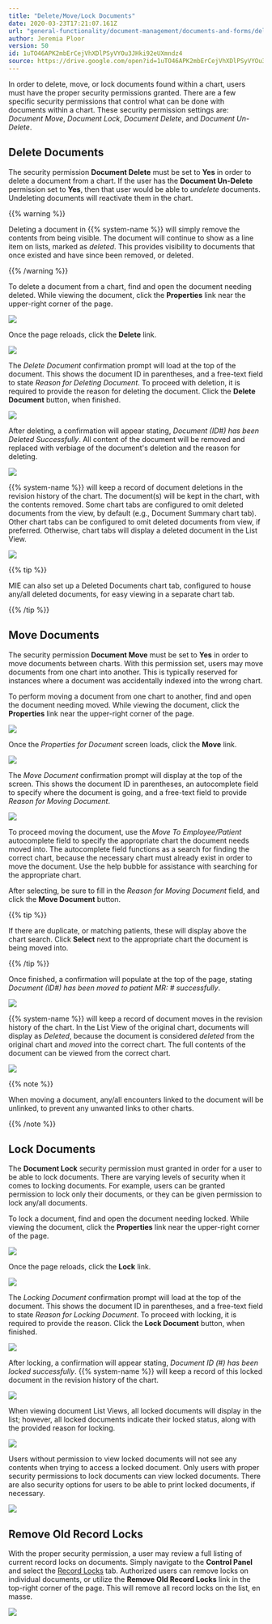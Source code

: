 ```yaml
---
title: "Delete/Move/Lock Documents"
date: 2020-03-23T17:21:07.161Z
url: "general-functionality/document-management/documents-and-forms/delete-move-lock-documents.html"
author: Jeremia Ploor
version: 50
id: 1uTO46APK2mbErCejVhXDlPSyVYOu3JHki92eUXmndz4
source: https://drive.google.com/open?id=1uTO46APK2mbErCejVhXDlPSyVYOu3JHki92eUXmndz4
---
```

In order to delete, move, or lock documents found within a chart, users must have the proper security permissions granted. There are a few specific security permissions that control what can be done with documents within a chart. These security permission settings are: *Document Move*, *Document Lock*, *Document Delete*, and *Document Un-Delete*.

## Delete Documents

The security permission **Document Delete** must be set to **Yes** in order to delete a document from a chart. If the user has the **Document Un-Delete** permission set to **Yes**, then that user would be able to *undelete* documents. Undeleting documents will reactivate them in the chart.

{{% warning %}}

Deleting a document in {{% system-name %}} will simply remove the contents from being visible. The document will continue to show as a line item on lists, marked as *deleted*. This provides visibility to documents that once existed and have since been removed, or deleted.

{{% /warning %}}


To delete a document from a chart, find and open the document needing deleted. While viewing the document, click the **Properties** link near the upper-right corner of the page.

![](../../../external_files/ea501de3369997860b3d9bd46686721d.png)

Once the page reloads, click the **Delete** link.

![](../../../external_files/b7afd773350d2dbd4858e9f220711d66.png)

The *Delete Document* confirmation prompt will load at the top of the document. This shows the document ID in parentheses, and a free-text field to state *Reason for Deleting Document*. To proceed with deletion, it is required to provide the reason for deleting the document. Click the **Delete Document** button, when finished.

![](../../../external_files/c7e23cc7cfcc7b1270d4cdea083f2acc.png)

After deleting, a confirmation will appear stating, *Document (ID#) has been Deleted Successfully*. All content of the document will be removed and replaced with verbiage of the document's deletion and the reason for deleting.

![](../../../external_files/aab52d65788a1e4dbcb13d249b5ab478.png)

{{% system-name %}} will keep a record of document deletions in the revision history of the chart. The document(s) will be kept in the chart, with the contents removed. Some chart tabs are configured to omit deleted documents from the view, by default (e.g., Document Summary chart tab). Other chart tabs can be configured to omit deleted documents from view, if preferred. Otherwise, chart tabs will display a deleted document in the List View.

![](../../../external_files/7dc1b051c2e7e7557bd9d477a45e3efb.png)

{{% tip %}}

MIE can also set up a Deleted Documents chart tab, configured to house any/all deleted documents, for easy viewing in a separate chart tab.

{{% /tip %}}


## Move Documents

The security permission **Document Move** must be set to **Yes** in order to move documents between charts. With this permission set, users may move documents from one chart into another. This is typically reserved for instances where a document was accidentally indexed into the wrong chart.

To perform moving a document from one chart to another, find and open the document needing moved. While viewing the document, click the **Properties** link near the upper-right corner of the page.

![](../../../external_files/0eff0a166210a524732a5c1272e83707.png)

Once the *Properties for Document* screen loads, click the **Move** link.

![](../../../external_files/f224cf0247eb50ff454a0b32c4f1b222.png)

The *Move Document* confirmation prompt will display at the top of the screen. This shows the document ID in parentheses, an autocomplete field to specify where the document is going, and a free-text field to provide *Reason for Moving Document*.

![](../../../external_files/aa46deb9231963b3cc1d2b806e5befad.png)

To proceed moving the document, use the *Move To Employee/Patient* autocomplete field to specify the appropriate chart the document needs moved into. The autocomplete field functions as a search for finding the correct chart, because the necessary chart must already exist in order to move the document. Use the help bubble for assistance with searching for the appropriate chart.

After selecting, be sure to fill in the *Reason for Moving Document* field, and click the **Move Document** button.

{{% tip %}}

If there are duplicate, or matching patients, these will display above the chart search. Click **Select** next to the appropriate chart the document is being moved into.

{{% /tip %}}


Once finished, a confirmation will populate at the top of the page, stating *Document (ID#) has been moved to patient MR: # successfully*.

![](../../../external_files/5cb74f716e9161f76f998371287cecee.png)

{{% system-name %}} will keep a record of document moves in the revision history of the chart. In the List View of the original chart, documents will display as *Deleted*, because the document is considered *deleted* from the original chart and *moved* into the correct chart. The full contents of the document can be viewed from the correct chart.

![](../../../external_files/995f98fdeff9f135c8764bee14895efb.png)

{{% note %}}

When moving a document, any/all encounters linked to the document will be unlinked, to prevent any unwanted links to other charts.

{{% /note %}}


## Lock Documents

The **Document Lock** security permission must granted in order for a user to be able to lock documents. There are varying levels of security when it comes to locking documents. For example, users can be granted permission to lock only their documents, or they can be given permission to lock any/all documents.

To lock a document, find and open the document needing locked. While viewing the document, click the **Properties** link near the upper-right corner of the page.

![](../../../external_files/0eff0a166210a524732a5c1272e83707.png)

Once the page reloads, click the **Lock** link.

![](../../../external_files/0901c32d07bdb048d14921db0adaef9a.png)

The *Locking Document* confirmation prompt will load at the top of the document. This shows the document ID in parentheses, and a free-text field to state *Reason for Locking Document*. To proceed with locking, it is required to provide the reason. Click the **Lock Document** button, when finished.

![](../../../external_files/d7aaeaacb6605553f16a36a26e5fc099.png)

After locking, a confirmation will appear stating, *Document ID (#) has been locked successfully*. {{% system-name %}} will keep a record of this locked document in the revision history of the chart.

![](../../../external_files/dd7b6708abb8867e62f655fb3f7947d6.png)

When viewing document List Views, all locked documents will display in the list; however, all locked documents indicate their locked status, along with the provided reason for locking.

![](../../../external_files/e6ceef09c46da8c4d7beb25b379e3ddd.png)

Users without permission to view locked documents will not see any contents when trying to access a locked document. Only users with proper security permissions to lock documents can view locked documents. There are also security options for users to be able to print locked documents, if necessary.

![](../../../external_files/fad45be081e4a3eb61cbaa76838e624d.png)

## Remove Old Record Locks

With the proper security permission, a user may review a full listing of current record locks on documents. Simply navigate to the **Control Panel** and select the [Record Locks](https://system/?f=admin&s=recordman&tabmodule=admin&tabselect=Record+Locks) tab. Authorized users can remove locks on individual documents, or utilize the **Remove Old Record Locks** link in the top-right corner of the page. This will remove all record locks on the list, en masse.

![](../../../external_files/cf1f6ee3cd5f1eca2da48466eef2b17f.png)

